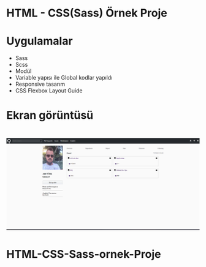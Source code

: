 # HTML - CSS(Sass) Örnek Proje

# Uygulamalar

- Sass
- Scss
- Modül
- Variable yapısı ile Global kodlar yapıldı
- Responsive tasarım
- CSS Flexbox Layout Guide

# Ekran görüntüsü

# ![](bes.gif)
# HTML-CSS-Sass-ornek-Proje
